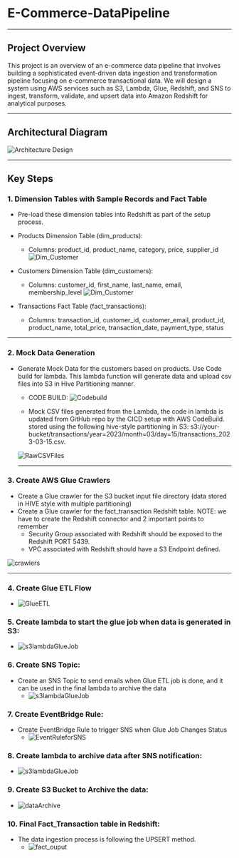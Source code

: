 # E-Commerce-DataPipeline
***
## Project Overview
This project is an overview of an e-commerce data pipeline that involves building a sophisticated event-driven data ingestion and transformation pipeline focusing on e-commerce transactional data.
We will design a system using AWS services such as S3, Lambda, Glue, Redshift, and SNS to ingest, transform, validate, and upsert data into Amazon Redshift for analytical purposes.
***


## Architectural Diagram
![Architecture Design](https://github.com/yash872/E-Commerce-DataPipeline/blob/main/Images/Dim_Customer.JPG)

***

## Key Steps
### 1. Dimension Tables with Sample Records and Fact Table 
- Pre-load these dimension tables into Redshift as part of the setup process.
- Products Dimension Table (dim_products):
    - Columns: product_id, product_name, category, price, supplier_id
      ![Dim_Customer](https://github.com/yash872/E-Commerce-DataPipeline/blob/main/Images/Dim_Product.JPG)
      
- Customers Dimension Table (dim_customers):
    - Columns: customer_id, first_name, last_name, email, membership_level
      ![Dim_Customer](https://github.com/yash872/E-Commerce-DataPipeline/blob/main/Images/Dim_Customer.JPG)

- Transactions Fact Table (fact_transactions):
    - Columns: transaction_id, customer_id, customer_email, product_id, product_name, total_price, transaction_date, payment_type, status   


***

### 2. Mock Data Generation
- Generate Mock Data for the customers based on products. Use Code build for lambda. This lambda function will generate data and upload csv files into S3 in Hive
Partitioning manner.
  - CODE BUILD:
  ![Codebuild](https://github.com/yash872/E-Commerce-DataPipeline/blob/main/Images/codebuild.JPG)
  
  - Mock CSV files generated from the Lambda, the code in lambda is updated from GitHub repo by the CICD setup with AWS CodeBuild.
  stored using the following hive-style partitioning in S3: 
  s3://your-bucket/transactions/year=2023/month=03/day=15/transactions_2023-03-15.csv.

   ![RawCSVFiles](https://github.com/yash872/E-Commerce-DataPipeline/blob/main/Images/RawCSVFiles.JPG)
  
  ***

### 3. Create AWS Glue Crawlers
- Create a Glue crawler for the S3 bucket input file directory (data stored in HIVE style with multiple partitioning)
- Create a Glue crawler for the fact_transaction Redshift table.
  NOTE: we have to create the Redshift connector and 2 important points to remember
  - Security Group associated with Redshift should be exposed to the Redshift PORT 5439.
  - VPC associated with Redshift should have a S3 Endpoint defined.

![crawlers](https://github.com/yash872/E-Commerce-DataPipeline/blob/main/Images/crawlers.JPG)

  ***

### 4. Create Glue ETL Flow
- ![GlueETL](https://github.com/yash872/E-Commerce-DataPipeline/blob/main/Images/GlueETLJob.JPG)


### 5. Create lambda to start the glue job when data is generated in S3:
- ![s3lambdaGlueJob](https://github.com/yash872/E-Commerce-DataPipeline/blob/main/Images/s3lambdaGlueJob.JPG)

### 6. Create SNS Topic:
- Create an SNS Topic to send emails when Glue ETL job is done, and it can be used in the final 
lambda to archive the data
  - ![s3lambdaGlueJob](https://github.com/yash872/E-Commerce-DataPipeline/blob/main/Images/GlueJobNotification.JPG)

### 7. Create EventBridge Rule:
- Create EventBridge Rule to trigger SNS when Glue Job Changes Status
  - ![EventRuleforSNS](https://github.com/yash872/E-Commerce-DataPipeline/blob/main/Images/EventRuleforSNS.JPG)

### 8. Create lambda to archive data after SNS notification:
- ![s3lambdaGlueJob](https://github.com/yash872/E-Commerce-DataPipeline/blob/main/Images/s3lambdaGlueJob.JPG)

### 9. Create S3 Bucket to Archive the data:
- ![dataArchive](https://github.com/yash872/E-Commerce-DataPipeline/blob/main/Images/dataArchive.JPG)

### 10. Final Fact_Transaction table in Redshift:
- The data ingestion process is following the UPSERT method.
  - ![fact_ouput](https://github.com/yash872/E-Commerce-DataPipeline/blob/main/Images/fact_ouput.JPG)
